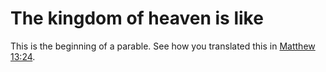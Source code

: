 
# The kingdom of heaven is like
This is the beginning of a parable. See how you translated this in [Matthew 13:24](../13/24.md).